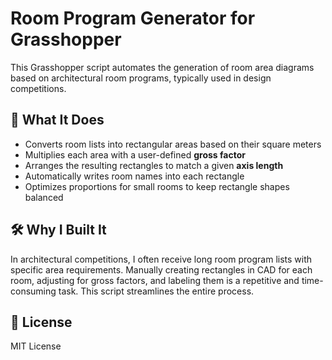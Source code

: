 # Room Program Generator for Grasshopper

This Grasshopper script automates the generation of room area diagrams based on architectural room programs, typically used in design competitions.

## 🔧 What It Does

- Converts room lists into rectangular areas based on their square meters
- Multiplies each area with a user-defined **gross factor**
- Arranges the resulting rectangles to match a given **axis length**
- Automatically writes room names into each rectangle
- Optimizes proportions for small rooms to keep rectangle shapes balanced

## 🛠️ Why I Built It

In architectural competitions, I often receive long room program lists with specific area requirements. 
Manually creating rectangles in CAD for each room, adjusting for gross factors, and labeling them is a repetitive and time-consuming task. This script streamlines the entire process.

## 📜 License

MIT License
